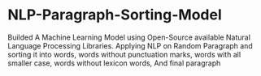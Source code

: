 # NLP-Paragraph-Sorting-Model
Builded A Machine Learning Model using Open-Source available Natural Language Processing Libraries. Applying NLP on Random Paragraph and sorting it into words, words without punctuation marks, words with all smaller case, words without lexicon words, And final paragraph
